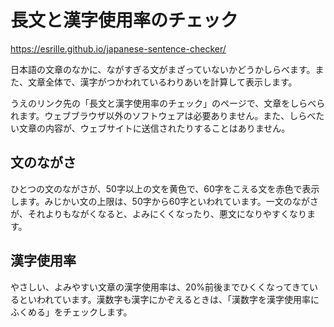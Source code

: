 # 長文と漢字使用率のチェック

https://esrille.github.io/japanese-sentence-checker/

日本語の文章のなかに、ながすぎる文がまざっていないかどうかしらべます。また、文章全体で、漢字がつかわれているわりあいを計算して表示します。

うえのリンク先の「長文と漢字使用率のチェック」のページで、文章をしらべられます。ウェブブラウザ以外のソフトウェアは必要ありません。また、しらべたい文章の内容が、ウェブサイトに送信されたりすることはありません。

## 文のながさ

ひとつの文のながさが、50字以上の文を黄色で、60字をこえる文を赤色で表示します。みじかい文の上限は、50字から60字といわれています。一文のながさが、それよりもながくなると、よみにくくなったり、悪文になりやすくなります。

## 漢字使用率

やさしい、よみやすい文章の漢字使用率は、20%前後までひくくなってきているといわれています。漢数字も漢字にかぞえるときは、「漢数字を漢字使用率にふくめる」をチェックします。
